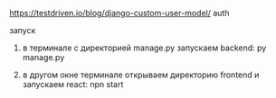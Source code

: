 https://testdriven.io/blog/django-custom-user-model/ auth

запуск

1. в терминале с директорией manage.py запускаем backend:
   py manage.py

2. в другом окне терминале открываем директорию frontend и запускаем react:
   npn start
